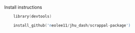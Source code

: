 Install instructions

```S
    library(devtools)

    install_github('neolee11/jhu_dash/scrappal-package')
```